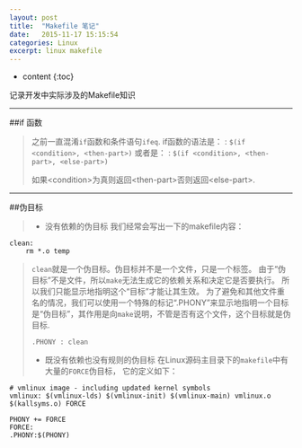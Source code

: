 ```yaml
---
layout: post
title:  "Makefile 笔记"
date:   2015-11-17 15:15:54
categories: Linux
excerpt: linux makefile
---
```


* content
{:toc}

记录开发中实际涉及的Makefile知识

---

##if 函数
> 之前一直混淆`if`函数和条件语句`ifeq`.
> if函数的语法是：
 : `$(if <condition>, <then-part>)`
> 或者是：
 : `$(if <condition>, <then-part>, <else-part>)`
>
> 如果\<condition\>为真则返回\<then-part\>否则返回\<else-part\>.

---

##伪目标
> * 没有依赖的伪目标
> 我们经常会写出一下的makefile内容：
<pre><code>clean:
	rm *.o temp
</code></pre>
> `clean`就是一个伪目标。伪目标并不是一个文件，只是一个标签。
> 由于“伪目标”不是文件，所以`make`无法生成它的依赖关系和决定它是否要执行。
> 所以我们只能显示地指明这个“目标”才能让其生效。
> 为了避免和其他文件重名的情况，我们可以使用一个特殊的标记“.PHONY”来显示地指明一个目标是“伪目标”，其作用是向`make`说明，不管是否有这个文件，这个目标就是伪目标.
> 
> `.PHONY : clean`
> 
> * 既没有依赖也没有规则的伪目标
> 在Linux源码主目录下的`makefile`中有大量的`FORCE`伪目标，
> 它的定义如下：
<pre><code># vmlinux image - including updated kernel symbols
vmlinux: $(vmlinux-lds) $(vmlinux-init) $(vmlinux-main) vmlinux.o $(kallsyms.o) FORCE

PHONY += FORCE
FORCE:
.PHONY:$(PHONY)
</code></pre>
> 







